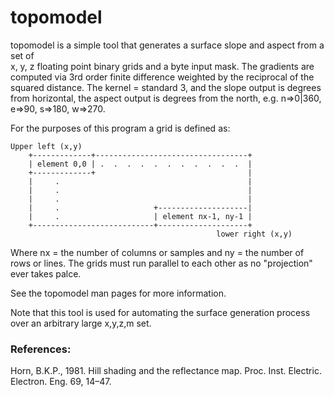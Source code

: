 topomodel
======

topomodel is a simple tool that generates a surface slope and aspect from a set of  
x, y, z floating point binary grids and a byte input mask. The gradients are computed 
via 3rd order finite difference weighted by the reciprocal of the squared distance.
The kernel = standard 3, and the slope output is degrees from horizontal, the aspect 
output is degrees from the north, e.g. n=>0|360, e=>90, s=>180, w=>270.

For the purposes of this program a grid is defined as: 

```
Upper left (x,y)
    +-------------+----------------------------------+
    | element 0,0 | .  .  .  .  .  .  .  .  .  .  .  |
    +-------------+                                  |   
    |     .                                          |   
    |     .                                          |   
    |     .                                          |   
    |     .                     +--------------------|
    |     .                     | element nx-1, ny-1 |
    +---------------------------+--------------------+
                                              lower right (x,y)
```
Where nx = the number of columns or samples and ny = the number of rows or lines. 
The grids must run parallel to each other as no "projection" ever takes palce. 

See the topomodel man pages for more information.

Note that this tool is used for automating the surface generation process over an arbitrary large x,y,z,m set.


### References:
Horn, B.K.P., 1981. Hill shading and the reflectance map. Proc. Inst. Electric. Electron. Eng. 69, 14–47.
